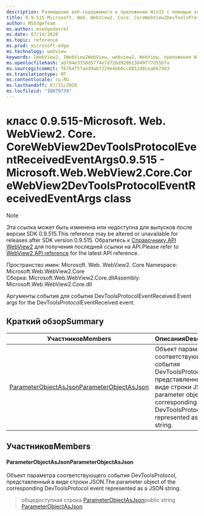 ```yaml
---
description: Размещение веб-содержимого в приложении Win32 с помощью элемента управления Microsoft Edge WebView2
title: 0.9.515-Microsoft. Web. WebView2. Core. CoreWebView2DevToolsProtocolEventReceivedEventArgs
author: MSEdgeTeam
ms.author: msedgedevrel
ms.date: 07/14/2020
ms.topic: reference
ms.prod: microsoft-edge
ms.technology: webview
keywords: IWebView2, IWebView2WebView, webview2, WebView, приложения Win32, Win32, EDGE, ICoreWebView2, ICoreWebView2Controller, элемент управления "веб-браузер", HTML Edge
ms.openlocfilehash: abf04e3350d5774e7d726d920b13849f77d55b7a
ms.sourcegitcommit: f6764f57aed9ab7229e4eb6cc8851d0cea667403
ms.translationtype: MT
ms.contentlocale: ru-RU
ms.lasthandoff: 07/15/2020
ms.locfileid: "10879739"
---
```

# <span data-ttu-id="190a6-104">класс 0.9.515-Microsoft. Web. WebView2. Core. CoreWebView2DevToolsProtocolEventReceivedEventArgs</span><span class="sxs-lookup"><span data-stu-id="190a6-104">0.9.515 - Microsoft.Web.WebView2.Core.CoreWebView2DevToolsProtocolEventReceivedEventArgs class</span></span> 

> [!NOTE]
> <span data-ttu-id="190a6-105">Эта ссылка может быть изменена или недоступна для выпусков после версии SDK 0.9.515.</span><span class="sxs-lookup"><span data-stu-id="190a6-105">This reference may be altered or unavailable for releases after SDK version 0.9.515.</span></span> <span data-ttu-id="190a6-106">Обратитесь к [Справочнику API WebView2](../../../webview2-api-reference.md) для получения последней ссылки на API.</span><span class="sxs-lookup"><span data-stu-id="190a6-106">Please refer to [WebView2 API reference](../../../webview2-api-reference.md) for the latest API reference.</span></span>

<span data-ttu-id="190a6-107">Пространство имен: Microsoft. Web. WebView2. Core </span><span class="sxs-lookup"><span data-stu-id="190a6-107">Namespace: Microsoft.Web.WebView2.Core</span></span>\
<span data-ttu-id="190a6-108">Сборка: Microsoft.Web.WebView2.Core.dll</span><span class="sxs-lookup"><span data-stu-id="190a6-108">Assembly: Microsoft.Web.WebView2.Core.dll</span></span>

<span data-ttu-id="190a6-109">Аргументы события для события DevToolsProtocolEventReceived.</span><span class="sxs-lookup"><span data-stu-id="190a6-109">Event args for the DevToolsProtocolEventReceived event.</span></span>

## <span data-ttu-id="190a6-110">Краткий обзор</span><span class="sxs-lookup"><span data-stu-id="190a6-110">Summary</span></span>

 <span data-ttu-id="190a6-111">Участников</span><span class="sxs-lookup"><span data-stu-id="190a6-111">Members</span></span>                        | <span data-ttu-id="190a6-112">Описания</span><span class="sxs-lookup"><span data-stu-id="190a6-112">Descriptions</span></span>
--------------------------------|---------------------------------------------
[<span data-ttu-id="190a6-113">ParameterObjectAsJson</span><span class="sxs-lookup"><span data-stu-id="190a6-113">ParameterObjectAsJson</span></span>](#parameterobjectasjson) | <span data-ttu-id="190a6-114">Объект параметра соответствующего события DevToolsProtocol, представленный в виде строки JSON.</span><span class="sxs-lookup"><span data-stu-id="190a6-114">The parameter object of the corresponding DevToolsProtocol event represented as a JSON string.</span></span>

## <span data-ttu-id="190a6-115">Участников</span><span class="sxs-lookup"><span data-stu-id="190a6-115">Members</span></span>

#### <span data-ttu-id="190a6-116">ParameterObjectAsJson</span><span class="sxs-lookup"><span data-stu-id="190a6-116">ParameterObjectAsJson</span></span> 

<span data-ttu-id="190a6-117">Объект параметра соответствующего события DevToolsProtocol, представленный в виде строки JSON.</span><span class="sxs-lookup"><span data-stu-id="190a6-117">The parameter object of the corresponding DevToolsProtocol event represented as a JSON string.</span></span>

> <span data-ttu-id="190a6-118">общедоступная строка [ParameterObjectAsJson](#parameterobjectasjson)</span><span class="sxs-lookup"><span data-stu-id="190a6-118">public string [ParameterObjectAsJson](#parameterobjectasjson)</span></span>

